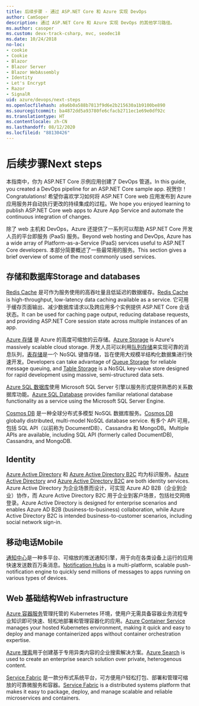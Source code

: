 ```yaml
---
title: 后续步骤 - 通过 ASP.NET Core 和 Azure 实现 DevOps
author: CamSoper
description: 通过 ASP.NET Core 和 Azure 实现 DevOps 的其他学习路径。
ms.author: casoper
ms.custom: devx-track-csharp, mvc, seodec18
ms.date: 10/24/2018
no-loc:
- cookie
- Cookie
- Blazor
- Blazor Server
- Blazor WebAssembly
- Identity
- Let's Encrypt
- Razor
- SignalR
uid: azure/devops/next-steps
ms.openlocfilehash: a9a6b0a588b7813f9d6e2b215630a1b9100be890
ms.sourcegitcommit: ba4872dd5a93780fe6cfacb2711ec1e69e0df92c
ms.translationtype: HT
ms.contentlocale: zh-CN
ms.lasthandoff: 08/12/2020
ms.locfileid: "88130426"
---
```

# <a name="next-steps"></a><span data-ttu-id="f4242-103">后续步骤</span><span class="sxs-lookup"><span data-stu-id="f4242-103">Next steps</span></span>

<span data-ttu-id="f4242-104">本指南中，你为 ASP.NET Core 示例应用创建了 DevOps 管道。</span><span class="sxs-lookup"><span data-stu-id="f4242-104">In this guide, you created a DevOps pipeline for an ASP.NET Core sample app.</span></span> <span data-ttu-id="f4242-105">祝贺你！</span><span class="sxs-lookup"><span data-stu-id="f4242-105">Congratulations!</span></span> <span data-ttu-id="f4242-106">希望你喜欢学习如何将 ASP.NET Core web 应用发布到 Azure 应用服务并自动执行更改的持续集成的过程。</span><span class="sxs-lookup"><span data-stu-id="f4242-106">We hope you enjoyed learning to publish ASP.NET Core web apps to Azure App Service and automate the continuous integration of changes.</span></span>

<span data-ttu-id="f4242-107">除了 web 主机和 DevOps，Azure 还提供了一系列可以帮助 ASP.NET Core 开发人员的平台即服务 (PaaS) 服务。</span><span class="sxs-lookup"><span data-stu-id="f4242-107">Beyond web hosting and DevOps, Azure has a wide array of Platform-as-a-Service (PaaS) services useful to ASP.NET Core developers.</span></span> <span data-ttu-id="f4242-108">本部分简要概述了一些最常用的服务。</span><span class="sxs-lookup"><span data-stu-id="f4242-108">This section gives a brief overview of some of the most commonly used services.</span></span>

## <a name="storage-and-databases"></a><span data-ttu-id="f4242-109">存储和数据库</span><span class="sxs-lookup"><span data-stu-id="f4242-109">Storage and databases</span></span>

<span data-ttu-id="f4242-110">[Redis Cache](/azure/redis-cache/) 是​​可作为服务使用的高吞吐量且低延迟的数据缓存。</span><span class="sxs-lookup"><span data-stu-id="f4242-110">[Redis Cache](/azure/redis-cache/) is high-throughput, low-latency data caching available as a service.</span></span> <span data-ttu-id="f4242-111">它可用于缓存页面输出、减少数据库请求以及跨应用多个实例提供 ASP.NET Core 会话状态。</span><span class="sxs-lookup"><span data-stu-id="f4242-111">It can be used for caching page output, reducing database requests, and providing ASP.NET Core session state across multiple instances of an app.</span></span>

<span data-ttu-id="f4242-112">[Azure 存储](/azure/storage/) 是 Azure 的高度可缩放的云存储。</span><span class="sxs-lookup"><span data-stu-id="f4242-112">[Azure Storage](/azure/storage/) is Azure's massively scalable cloud storage.</span></span> <span data-ttu-id="f4242-113">开发人员可以利用[队列存储](/azure/storage/queues/storage-queues-introduction)来实现可靠的消息队列，[表存储](/azure/storage/tables/table-storage-overview)是一个 NoSQL 键值存储，旨在使用大规模半结构化数据集进行快速开发。</span><span class="sxs-lookup"><span data-stu-id="f4242-113">Developers can take advantage of [Queue Storage](/azure/storage/queues/storage-queues-introduction) for reliable message queuing, and [Table Storage](/azure/storage/tables/table-storage-overview) is a NoSQL key-value store designed for rapid development using massive, semi-structured data sets.</span></span>

<span data-ttu-id="f4242-114">[Azure SQL 数据库](/azure/sql-database/)使用 Microsoft SQL Server 引擎以服务形式提供熟悉的关系数据库功能。</span><span class="sxs-lookup"><span data-stu-id="f4242-114">[Azure SQL Database](/azure/sql-database/) provides familiar relational database functionality as a service using the Microsoft SQL Server Engine.</span></span>

<span data-ttu-id="f4242-115">[Cosmos DB](/azure/cosmos-db/) 是一种全球分布式多模型 NoSQL 数据库服务。</span><span class="sxs-lookup"><span data-stu-id="f4242-115">[Cosmos DB](/azure/cosmos-db/) globally distributed, multi-model NoSQL database service.</span></span> <span data-ttu-id="f4242-116">有多个 API 可用，包括 SQL API（以前称为 DocumentDB）、Cassandra 和 MongoDB。</span><span class="sxs-lookup"><span data-stu-id="f4242-116">Multiple APIs are available, including SQL API (formerly called DocumentDB), Cassandra, and MongoDB.</span></span>

## Identity

<span data-ttu-id="f4242-117">[Azure Active Directory](/azure/active-directory/) 和 [Azure Active Directory B2C](/azure/active-directory-b2c/) 均为标识服务。</span><span class="sxs-lookup"><span data-stu-id="f4242-117">[Azure Active Directory](/azure/active-directory/) and [Azure Active Directory B2C](/azure/active-directory-b2c/) are both identity services.</span></span> <span data-ttu-id="f4242-118">Azure Active Directory 为企业场景而设计，可实现 Azure AD B2B（企业到企业）协作，而 Azure Active Directory B2C 用于企业到客户场景，包括社交网络登录。</span><span class="sxs-lookup"><span data-stu-id="f4242-118">Azure Active Directory is designed for enterprise scenarios and enables Azure AD B2B (business-to-business) collaboration, while Azure Active Directory B2C is intended business-to-customer scenarios, including social network sign-in.</span></span>

## <a name="mobile"></a><span data-ttu-id="f4242-119">移动电话</span><span class="sxs-lookup"><span data-stu-id="f4242-119">Mobile</span></span>

<span data-ttu-id="f4242-120">[通知中心](/azure/notification-hubs/)是一种多平台、可缩放的推送通知引擎，用于向在各类设备上运行的应用快速发送数百万条消息。</span><span class="sxs-lookup"><span data-stu-id="f4242-120">[Notification Hubs](/azure/notification-hubs/) is a multi-platform, scalable push-notification engine to quickly send millions of messages to apps running on various types of devices.</span></span>

## <a name="web-infrastructure"></a><span data-ttu-id="f4242-121">Web 基础结构</span><span class="sxs-lookup"><span data-stu-id="f4242-121">Web infrastructure</span></span>

<span data-ttu-id="f4242-122">[Azure 容器服务](/azure/aks/)管理托管的 Kubernetes 环境，使用户无需具备容器业务流程专业知识即可快速、轻松地部署和管理容器化的应用。</span><span class="sxs-lookup"><span data-stu-id="f4242-122">[Azure Container Service](/azure/aks/) manages your hosted Kubernetes environment, making it quick and easy to deploy and manage containerized apps without container orchestration expertise.</span></span>

<span data-ttu-id="f4242-123">[Azure 搜索](/azure/search/)用于创建基于专用异类内容的企业搜索解决方案。</span><span class="sxs-lookup"><span data-stu-id="f4242-123">[Azure Search](/azure/search/) is used to create an enterprise search solution over private, heterogenous content.</span></span>

<span data-ttu-id="f4242-124">[Service Fabric](/azure/service-fabric/) 是一款分布式系统平台，可方便用户轻松打包、部署和管理可缩放的可靠微服务和容器。</span><span class="sxs-lookup"><span data-stu-id="f4242-124">[Service Fabric](/azure/service-fabric/) is a distributed systems platform that makes it easy to package, deploy, and manage scalable and reliable microservices and containers.</span></span>
